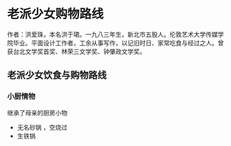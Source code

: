 <!--
 * @Author: ThomasHang 11939838031@qq.com
 * @Date: 2023-09-04 22:22:41
 * @LastEditors: ThomasHang 11939838031@qq.com
 * @LastEditTime: 2023-09-04 22:29:34
 * @FilePath: /trent-blog/src/read/老派少女购物路线.md
 * @Description: 这是默认设置,请设置`customMade`, 打开koroFileHeader查看配置 进行设置: https://github.com/OBKoro1/koro1FileHeader/wiki/%E9%85%8D%E7%BD%AE
-->
# 老派少女购物路线

作者：洪爱珠，本名洪于珺。一九八三年生，新北市五股人。伦敦艺术大学传媒学院毕业。平面设计工作者，工余从事写作，以记旧时日、家常吃食与经过之人。曾获台北文学奖首奖、林荣三文学奖、钟肇政文学奖。
##  老派少女饮食与购物路线

### 小厨情物
继承了母亲的厨房小物
- 无名砂锅 ，空烧过
- 生铁锅